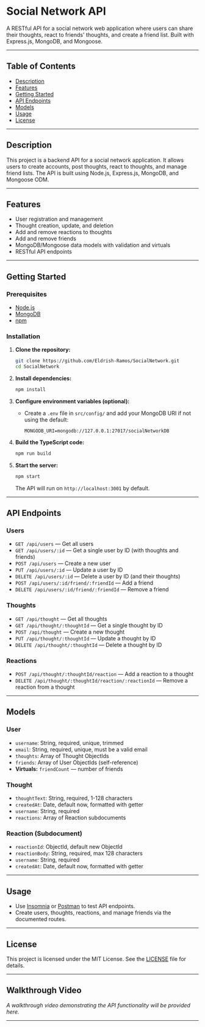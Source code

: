 # Social Network API

A RESTful API for a social network web application where users can share their thoughts, react to friends' thoughts, and create a friend list. Built with Express.js, MongoDB, and Mongoose.

---

## Table of Contents

- [Description](#description)
- [Features](#features)
- [Getting Started](#getting-started)
- [API Endpoints](#api-endpoints)
- [Models](#models)
- [Usage](#usage)
- [License](#license)

---

## Description

This project is a backend API for a social network application. It allows users to create accounts, post thoughts, react to thoughts, and manage friend lists. The API is built using Node.js, Express.js, MongoDB, and Mongoose ODM.

---

## Features

- User registration and management
- Thought creation, update, and deletion
- Add and remove reactions to thoughts
- Add and remove friends
- MongoDB/Mongoose data models with validation and virtuals
- RESTful API endpoints

---

## Getting Started

### Prerequisites

- [Node.js](https://nodejs.org/)
- [MongoDB](https://www.mongodb.com/try/download/community)
- [npm](https://www.npmjs.com/)

### Installation

1. **Clone the repository:**
   ```sh
   git clone https://github.com/Eldrish-Ramos/SocialNetwork.git
   cd SocialNetwork
   ```

2. **Install dependencies:**
   ```sh
   npm install
   ```

3. **Configure environment variables (optional):**
   - Create a `.env` file in `src/config/` and add your MongoDB URI if not using the default:
     ```
     MONGODB_URI=mongodb://127.0.0.1:27017/socialNetworkDB
     ```

4. **Build the TypeScript code:**
   ```sh
   npm run build
   ```

5. **Start the server:**
   ```sh
   npm start
   ```
   The API will run on `http://localhost:3001` by default.

---

## API Endpoints

### Users

- `GET /api/users` — Get all users
- `GET /api/users/:id` — Get a single user by ID (with thoughts and friends)
- `POST /api/users` — Create a new user
- `PUT /api/users/:id` — Update a user by ID
- `DELETE /api/users/:id` — Delete a user by ID (and their thoughts)
- `POST /api/users/:id/friend/:friendId` — Add a friend
- `DELETE /api/users/:id/friend/:friendId` — Remove a friend

### Thoughts

- `GET /api/thought` — Get all thoughts
- `GET /api/thought/:thoughtId` — Get a single thought by ID
- `POST /api/thought` — Create a new thought
- `PUT /api/thought/:thoughtId` — Update a thought by ID
- `DELETE /api/thought/:thoughtId` — Delete a thought by ID

### Reactions

- `POST /api/thought/:thoughtId/reaction` — Add a reaction to a thought
- `DELETE /api/thought/:thoughtId/reaction/:reactionId` — Remove a reaction from a thought

---

## Models

### User

- `username`: String, required, unique, trimmed
- `email`: String, required, unique, must be a valid email
- `thoughts`: Array of Thought ObjectIds
- `friends`: Array of User ObjectIds (self-reference)
- **Virtuals:** `friendCount` — number of friends

### Thought

- `thoughtText`: String, required, 1-128 characters
- `createdAt`: Date, default now, formatted with getter
- `username`: String, required
- `reactions`: Array of Reaction subdocuments

### Reaction (Subdocument)

- `reactionId`: ObjectId, default new ObjectId
- `reactionBody`: String, required, max 128 characters
- `username`: String, required
- `createdAt`: Date, default now, formatted with getter

---

## Usage

- Use [Insomnia](https://insomnia.rest/) or [Postman](https://www.postman.com/) to test API endpoints.
- Create users, thoughts, reactions, and manage friends via the documented routes.

---

## License

This project is licensed under the MIT License. See the [LICENSE](LICENSE) file for details.

---

## Walkthrough Video

_A walkthrough video demonstrating the API functionality will be provided here._

---